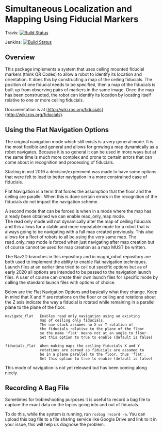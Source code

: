 
# Simultaneous Localization and Mapping Using Fiducial Markers
Travis:  [![Build Status](https://travis-ci.org/UbiquityRobotics/fiducials.svg?branch=kinetic-devel)](https://travis-ci.org/UbiquityRobotics/fiducials)

Jenkins: [![Build Status](http://build.ros.org/view/Kdev/job/Kdev__fiducials__ubuntu_xenial_amd64/badge/icon)](http://build.ros.org/view/Kdev/job/Kdev__fiducials__ubuntu_xenial_amd64/)

## Overview

This package implements a system that uses ceiling mounted
fiducial markers (think QR Codes) to allow a robot to identify
its location and orientation.  It does this by constructing
a map of the ceiling fiducials.  The position of one fiducial
needs to be specified, then a map of the fiducials is built 
up from observing pairs of markers in the same image. 
Once the map has been constructed, the robot can identify
its location by locating itself relative to one or more 
ceiling fiducials.

Documentation is at [http://wiki.ros.org/fiducials](http://wiki.ros.org/fiducials).

## Using the Flat Navigation Options

The original navigation mode which still exists is a very general mode.
It is the most flexible and general and allows for growing a map dynamically
as a robot navigates.   Because it is so general it can be used in 
more ways but at the same time is much more complex and prone to certain 
errors that can come about in recognition and processing of fiducials.

Starting in mid 2019 a decision/experiment was made to have some options that
were felt to lead to better navigation in a more constrained case of fiducials.

Flat Navigation is a term that forces the assumption that the floor and
the ceiling are parallel.   When this is done certain errors in the 
recognition of the fiducials do not impact the navigation scheme.

A second mode that can be forced is when in a mode where the map has
already been obtained we can enable read_only_map mode.  
The read only mode will not dynamically alter the map of ceiling fiducials
and this allows for a stable and more repeatable mode for a robot that
is always going to be navigating with a full map created previously.
This also allows for a fleet of robots to all be using the very same map.
The read_only_map mode is forced when just navigating after map creation
but of course cannot be used for map creation as a map MUST be written.

The Nav2D branches in this repository and in magni_robot repository
are both used to implement the ability to enable flat navigation techniques.
Launch files at an earlier time tried to call out specific options but
as of early 2020 all options are intended to be passed to the navigation
launch files.  A user of course can create their own launch files for 
specific mode by calling the standard launch files with options of choice.

Below are the Flat Navigation Options and basically what they change.
Keep in mind that X and Y are rotations on the floor or ceiling
and rotations about the Z axis indicate the way a fiducial is rotated
while remaining in a parallel plane to the plane of the floor.

    navigate_flat   Enables read only navigation using an existing
                    map of ceiling only fiducials.
                    The nav stack assumes no X or Y rotation of
                    the fiducials relative to the plane of the floor
                    so the name 'flat' means not at an angle to floor.
                    Set this option to true to enable (default is false)
     
    fiducials_flat  When making maps the ceiling fiducials X and Y
                    rotations are zeroed so fiducials are assumed to
                    be in a plane parallel to the floor, thus 'flat'.
                    Set this option to true to enable (default is false)

This mode of navigation is not yet released but has been coming along 
nicely.  


## Recording A Bag File

Sometimes for trobleshooting purposes it is useful to record a bag 
file to capture the exact data on the topics going into and out of 
fiducials.

To do this, while the system is running, run `rosbag record -a`.
You can upload this bag file to a file sharing service like Google
Drive and link to it in your issue, this will help us diagnose 
the problem. 
